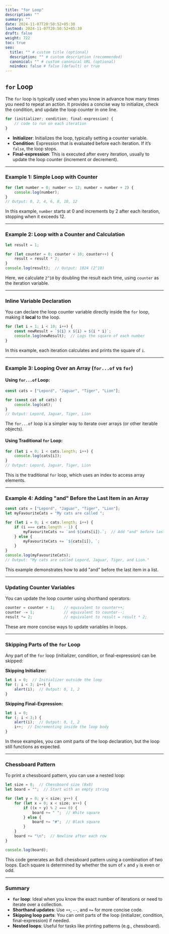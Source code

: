 ```yaml
---
title: "for Loop"
description: ""
summary: ""
date: 2024-11-07T20:50:52+05:30
lastmod: 2024-11-07T20:50:52+05:30
draft: false
weight: 722
toc: true
seo:
  title: "" # custom title (optional)
  description: "" # custom description (recommended)
  canonical: "" # custom canonical URL (optional)
  noindex: false # false (default) or true
---
```



## **`for` Loop**

The `for` loop is typically used when you know in advance how many times you need to repeat an action. It provides a concise way to initialize, check the condition, and update the loop counter in one line.

```js
for (initializer; condition; final-expression) {
    // code to run on each iteration
}
```

- **Initializer**: Initializes the loop, typically setting a counter variable.
- **Condition**: Expression that is evaluated before each iteration. If it’s `false`, the loop stops.
- **Final-expression**: This is executed after every iteration, usually to update the loop counter (increment or decrement).

---

### **Example 1: Simple Loop with Counter**

```js
for (let number = 0; number <= 12; number = number + 2) {
    console.log(number);
}
// Output: 0, 2, 4, 6, 8, 10, 12
```

In this example, `number` starts at 0 and increments by 2 after each iteration, stopping when it exceeds 12.

---

### **Example 2: Loop with a Counter and Calculation**

```js
let result = 1;

for (let counter = 0; counter < 10; counter++) {
    result = result * 2;
}
console.log(result);  // Output: 1024 (2^10)
```

Here, we calculate `2^10` by doubling the result each time, using `counter` as the iteration variable.

---

### **Inline Variable Declaration**

You can declare the loop counter variable directly inside the `for` loop, making it **local** to the loop.

```js
for (let i = 1; i < 10; i++) {
    const newResult = `${i} x ${i} = ${i * i}`;
    console.log(newResult);  // Logs the square of each number
}
```

In this example, each iteration calculates and prints the square of `i`.

---

### **Example 3: Looping Over an Array (`for...of` vs `for`)**

#### **Using `for...of` Loop:**

```js
const cats = ["Lepord", "Jaguar", "Tiger", "Lion"];

for (const cat of cats) {
    console.log(cat);
}
// Output: Lepord, Jaguar, Tiger, Lion
```

The `for...of` loop is a simpler way to iterate over arrays (or other iterable objects).

#### **Using Traditional `for` Loop:**

```js
for (let i = 0; i < cats.length; i++) {
    console.log(cats[i]);
}
// Output: Lepord, Jaguar, Tiger, Lion
```

This is the traditional `for` loop, which uses an index to access array elements.

---

### **Example 4: Adding "and" Before the Last Item in an Array**

```js
const cats = ["Lepord", "Jaguar", "Tiger", "Lion"];
let myFavouriteCats = "My cats are called ";

for (let i = 0; i < cats.length; i++) {
    if (i === cats.length - 1) {
        myFavouriteCats += `and ${cats[i]}.`;  // Add "and" before last cat
    } else {
        myFavouriteCats += `${cats[i]}, `;
    }
}
console.log(myFavouriteCats);
// Output: "My cats are called Lepord, Jaguar, Tiger, and Lion."
```

This example demonstrates how to add "and" before the last item in a list.

---

### **Updating Counter Variables**

You can update the loop counter using shorthand operators:

```js
counter = counter + 1;    // equivalent to counter++;
counter -= 1;             // equivalent to counter--;
result *= 2;              // equivalent to result = result * 2;
```

These are more concise ways to update variables in loops.

---

### **Skipping Parts of the `for` Loop**

Any part of the `for` loop (initializer, condition, or final-expression) can be skipped:

**Skipping Initializer:**
```js
let i = 0;  // Initializer outside the loop
for (; i < 3; i++) {
    alert(i);  // Output: 0, 1, 2
}
```

**Skipping Final-Expression:**
```js
let i = 0;
for (; i < 3;) {
    alert(i);  // Output: 0, 1, 2
    i++;  // Incrementing inside the loop body
}
```

In these examples, you can omit parts of the loop declaration, but the loop still functions as expected.

---

### **Chessboard Pattern**

To print a chessboard pattern, you can use a nested loop:

```js
let size = 8;  // Chessboard size (8x8)
let board = "";  // Start with an empty string

for (let y = 0; y < size; y++) {
    for (let x = 0; x < size; x++) {
        if ((x + y) % 2 === 0) {
            board += " ";  // White square
        } else {
            board += "#";  // Black square
        }
    }
    board += "\n";  // Newline after each row
}

console.log(board);
```

This code generates an 8x8 chessboard pattern using a combination of two loops. Each square is determined by whether the sum of `x` and `y` is even or odd.

---

### **Summary**

- **`for` loop**: Ideal when you know the exact number of iterations or need to iterate over a collection.
- **Shorthand updates**: Use `++`, `--`, and `+=` for more concise code.
- **Skipping loop parts**: You can omit parts of the loop (initializer, condition, final-expression) if needed.
- **Nested loops**: Useful for tasks like printing patterns (e.g., chessboard).
